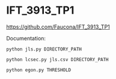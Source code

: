 # IFT_3913_TP1

https://github.com/Faucona/IFT_3913_TP1



Documentation:


`python jls.py DIRECTORY_PATH`

`python lcsec.py jls.csv DIRECTORY_PATH`

`python egon.py THRESHOLD`
